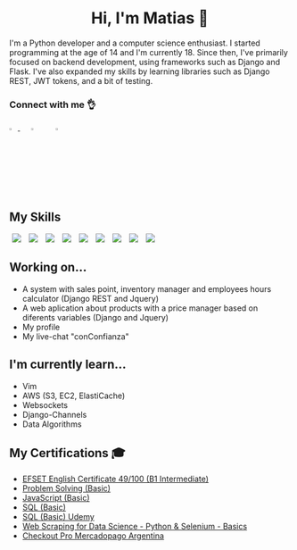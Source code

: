 <h1 align="center">Hi, I'm Matias 👋 </h1>

I'm a Python developer and a computer science enthusiast. I started programming at the age of 14 and I'm currently 18. Since then, I've primarily focused on backend development, using frameworks such as Django and Flask. I've also expanded my skills by learning libraries such as Django REST, JWT tokens, and a bit of testing.

### Connect with me :ok_hand:
<div>
 <a href="https://www.linkedin.com/in/matias-de-vito-90924423b/"> <img src="https://www.effa.nl/wp-content/uploads/2018/01/linkedin-logo.png" width=3% height=3%> <a/>
 <a href="https://www.hackerrank.com/matiasdv1"> <img src="https://sr-marketplace-prod.s3.amazonaws.com/wp-content/uploads/2015/08/HackerRank1.png" width=3% height=3% hspace="20"><a/>
 <a href="https://www.freelancer.com/u/matiasdv1"> <img src="https://seeklogo.com/images/F/freelancer-com-logo-2B5CE1A961-seeklogo.com.png" width=3% height=3% hspace="5"> <a/>
<div/>

## My Skills
<div>
    <img src="https://img.shields.io/badge/-Django-0C4B33?logo=django&logoColor=white&logoWidth=30" hspace="5"> 
    <img src="https://img.shields.io/badge/-Python-2b5b84?logo=python&logoColor=white&logoWidth=30" hspace="5">
    <img src="https://img.shields.io/badge/-JavaScript-fcdc00?logo=javascript&logoColor=white&logoWidth=30" hspace="5">
    <img src="https://img.shields.io/badge/-Git-f05133?logo=git&logoColor=white&logoWidth=30" hspace="5">
    <img src="https://img.shields.io/badge/-Bootstrap-6D10F4?logo=Bootstrap&logoColor=white&logoWidth=30" hspace="5">
    <img src="https://img.shields.io/badge/-HTML5-E54C21?logo=HTML5&logoColor=white&logoWidth=30" hspace="5">
    <img src="https://img.shields.io/badge/-Postgresql-2F6792?logo=Postgresql&logoColor=white&logoWidth=30" hspace="5">
    <img src="https://img.shields.io/badge/-Flask-252525?logo=flask&logoColor=white&logoWidth=30" hspace="5">
    <img src="https://img.shields.io/badge/-Linux-gray?logo=linux&logoColor=white&logoWidth=30" hspace="5">
<div/>    
    
## Working on... 
- A system with sales point, inventory manager and employees hours calculator (Django REST and Jquery)
- A web aplication about products with a price manager based on diferents variables (Django and Jquery)
- My profile
- My live-chat "conConfianza"

## I'm currently learn...
- Vim
- AWS (S3, EC2, ElastiCache)
- Websockets
- Django-Channels
- Data Algorithms
    
## My Certifications :mortar_board:
- <a href="https://www.efset.org/cert/na1ey6">EFSET English Certificate 49/100 (B1 Intermediate)<a/>
- <a href="https://www.hackerrank.com/certificates/0167d867f8d5">Problem Solving (Basic)<a/>
- <a href="https://www.hackerrank.com/certificates/138b62d99495">JavaScript (Basic)<a/> 
- <a href="https://www.hackerrank.com/certificates/8a45ea52a5b1">SQL (Basic) <a/> 
- <a href="https://www.udemy.com/certificate/UC-e3aacdb7-7b30-4517-849f-7252326fd51c/">SQL (Basic) Udemy <a/> 
- <a href="https://www.udemy.com/certificate/UC-c23f40b5-f8ae-47ec-b1b9-3944f853b904/"> Web Scraping for Data Science - Python & Selenium - Basics <a/> 
- <a href="https://www.mercadopago.com.ar/developers/panel/certification/cert_3c461770fd5511ecbed90242ac130004"> Checkout Pro Mercadopago Argentina<a/>

    
<!--
**matidev200/matidev200** is a ✨ _special_ ✨ repository because its `README.md` (this file) appears on your GitHub profile.

Here are some ideas to get you started:

- 🔭 I’m currently working on ...
- 🌱 I’m currently learning ...
- 👯 I’m looking to collaborate on ...
- 🤔 I’m looking for help with ...
- 💬 Ask me about ...
- 📫 How to reach me: ...
- 😄 Pronouns: ...
- ⚡ Fun fact: ...
-->
